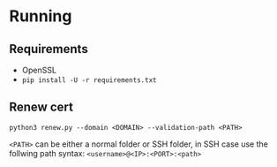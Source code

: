 # Running
## Requirements

* OpenSSL
* `pip install -U -r requirements.txt`

## Renew cert
`python3 renew.py --domain <DOMAIN> --validation-path <PATH>`

`<PATH>` can be either a normal folder or SSH folder, in SSH case use the follwing path syntax: `<username>@<IP>:<PORT>:<path>`